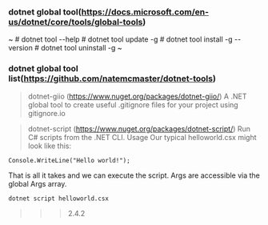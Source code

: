 
### dotnet global tool(https://docs.microsoft.com/en-us/dotnet/core/tools/global-tools)
~
    # dotnet tool --help
    # dotnet tool update -g <packagename>
    # dotnet tool install -g <package-name> --version <version-number>
    # dotnet tool uninstall -g <packagename>
~

### dotnet global tool list(https://github.com/natemcmaster/dotnet-tools)

> dotnet-giio (https://www.nuget.org/packages/dotnet-giio/)
    A .NET global tool to create useful .gitignore files for your project using gitignore.io

> dotnet-script (https://www.nuget.org/packages/dotnet-script/)
    Run C# scripts from the .NET CLI.
Usage
    Our typical helloworld.csx might look like this:

    Console.WriteLine("Hello world!");
That is all it takes and we can execute the script. Args are accessible via the global Args array.

    dotnet script helloworld.csx


>>> 2.4.2